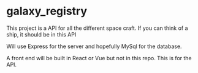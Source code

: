 # galaxy_registry
This project is a API for all the different space craft. If you can think of a ship, it should be in this API

Will use Express for the server and hopefully MySql for the database.

A front end will be built in React or Vue but not in this repo. This is for the API.